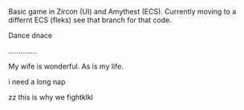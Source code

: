 Basic game in Zircon (UI) and Amythest (ECS). Currently moving to a differnt ECS (fleks) see that branch for that code.



Dance dnace











..............

My wife is wonderful. As is my life.


i need a long nap


 zz this is why we fightklkl

